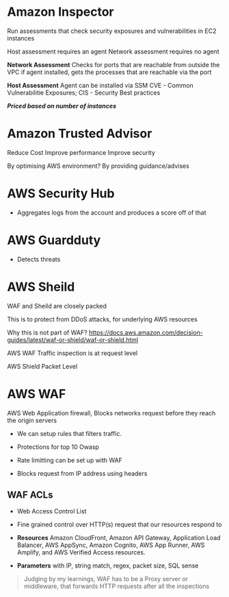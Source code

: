 # Amazon Inspector
Run assessments that check security exposures and vulnerabilities in EC2 instances

Host assessment requires an agent
Network assessment requires no agent

**Network Assessment**
Checks for ports that are reachable from outside the VPC
if agent installed, gets the processes that are reachable via the port

**Host Assessment**
Agent can be installed via SSM
CVE - Common Vulnerabilitie Exposures; 
CIS - 
Security Best practices

***Priced based on number of instances***

# Amazon Trusted Advisor
Reduce Cost
Improve performance
Improve security

By optimising AWS environment? By providing guidance/advises

# AWS Security Hub
- Aggregates logs from the account and produces a score off of that

# AWS Guardduty
- Detects threats

# AWS Sheild 
WAF and Sheild are closely packed

This is to protect from DDoS attacks, for underlying AWS resources 

Why this is not part of WAF?
https://docs.aws.amazon.com/decision-guides/latest/waf-or-shield/waf-or-shield.html

AWS WAF
Traffic inspection is at request level

AWS Shield
Packet Level

# AWS WAF

AWS Web Application firewall, Blocks networks request before they reach the origin servers

- We can setup rules that filters traffic.
- Protections for top 10 Owasp 

- Rate limitting can be set up with WAF 
- Blocks request from IP address using headers

## WAF ACLs
- Web Access Control List
- Fine grained control over HTTP(s) request that our resources respond to

- **Resources** Amazon CloudFront, Amazon API Gateway, Application Load Balancer, AWS AppSync, Amazon Cognito, AWS App Runner, AWS Amplify, and AWS Verified Access resources.
- **Parameters** with IP, string match, regex, packet size, SQL sense

> Judging by my learnings, WAF has to be a Proxy server or middleware, that forwards HTTP requests after all the inspections 
